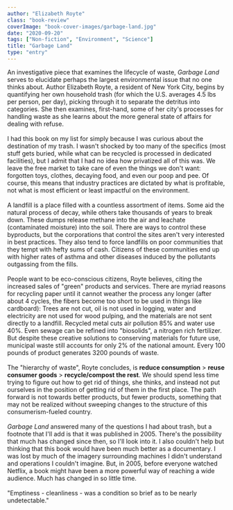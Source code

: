 ```yaml
---
author: "Elizabeth Royte"
class: "book-review"
coverImage: "book-cover-images/garbage-land.jpg"
date: "2020-09-20"
tags: ["Non-fiction", "Environment", "Science"]
title: "Garbage Land"
type: "entry"
---
```


An investigative piece that examines the lifecycle of waste, <em>Garbage Land</em> serves to elucidate perhaps the largest environmental issue that no one thinks about. Author Elizabeth Royte, a resident of New York City, begins by quantifying her own household trash (for which the U.S. averages 4.5 lbs per person, per day), picking through it to separate the detritus into categories. She then examines, first-hand, some of her city's processes for handling waste as she learns about the more general state of affairs for dealing with refuse.
<br />
<br />
I had this book on my list for simply because I was curious about the destination of my trash. I wasn't shocked by too many of the specifics (most stuff gets buried, while what can be recycled is processed in dedicated facilities), but I admit that I had no idea how privatized all of this was. We leave the free market to take care of even the things we don't want: forgotten toys, clothes, decaying food, and even our poop and pee. Of course, this means that industry practices are dictated by what is profitable, not what is most efficient or least impactful on the environment.
<br />
<br />
A landfill is a place filled with a countless assortment of items. Some aid the natural process of decay, while others take thousands of years to break down. These dumps release methane into the air and leachate (contaminated moisture) into the soil. There are ways to control these byproducts, but the corporations that control the sites aren't very interested in best practices. They also tend to force landfills on poor communities that they tempt with hefty sums of cash. Citizens of these communities end up with higher rates of asthma and other diseases induced by the pollutants outgassing from the fills.
<br />
<br />
People want to be eco-conscious citizens, Royte believes, citing the increased sales of "green" products and services. There are myriad reasons for recycling paper until it cannot weather the process any longer (after about 4 cycles, the fibers become too short to be used in things like cardboard): Trees are not cut, oil is not used in logging, water and electricity are not used for wood pulping, and the materials are not sent directly to a landfill. Recycled metal cuts air pollution 85% and water use 40%. Even sewage can be refined into "biosolids", a nitrogen rich fertilizer. But despite these creative solutions to conserving materials for future use, municipal waste still accounts for only 2% of the national amount. Every 100 pounds of product generates 3200 pounds of waste.
<br />
<br />
The "hierarchy of waste", Royte concludes, is **reduce consumption** > **reuse consumer goods** > **recycle/compost the rest**. We should spend less time trying to figure out how to get rid of things, she thinks, and instead not put ourselves in the position of getting rid of them in the first place. The path forward is not towards better products, but fewer products, something that may not be realized without sweeping changes to the structure of this consumerism-fueled country.
<br />
<br />
<em>Garbage Land</em> answered many of the questions I had about trash, but a footnote that I'll add is that it was published in 2005. There's the possibility that much has changed since then, so I'll look into it. I also couldn't help but thinking that this book would have been much better as a documentary. I was lost by much of the imagery surrounding machines I didn't understand and operations I couldn't imagine. But, in 2005, before everyone watched Netflix, a book might have been a more powerful way of reaching a wide audience. Much has changed in so little time.
<br />
<br />
"Emptiness - cleanliness - was a condition so brief as to be nearly undetectable."
